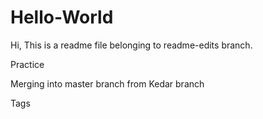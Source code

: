 # Hello-World


Hi, This is a readme file belonging to readme-edits branch.

Practice

Merging into master branch from Kedar branch

Tags